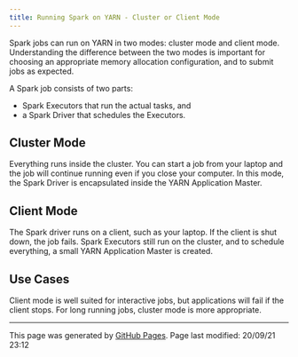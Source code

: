 ```yaml
---
title: Running Spark on YARN - Cluster or Client Mode
---
```


Spark jobs can run on YARN in two modes: cluster mode and client mode. Understanding the difference between the two modes is important for choosing an appropriate memory allocation configuration, and to submit jobs as expected.

A Spark job consists of two parts:

- Spark Executors that run the actual tasks, and 
- a Spark Driver that schedules the Executors.

## Cluster Mode 

Everything runs inside the cluster. You can start a job from your laptop and the job will continue running even if you close your computer. In this mode, the Spark Driver is encapsulated inside the YARN Application Master.

## Client Mode 

The Spark driver runs on a client, such as your laptop. If the client is shut down, the job fails. Spark Executors still run on the cluster, and to schedule everything, a small YARN Application Master is created.

## Use Cases
Client mode is well suited for interactive jobs, but applications will fail if the client stops. For long running jobs, cluster mode is more appropriate.

<hr>
<p class="pagedate">This page was generated by <a href=".">GitHub Pages</a>.  Page last modified: 20/09/21 23:12</p>
